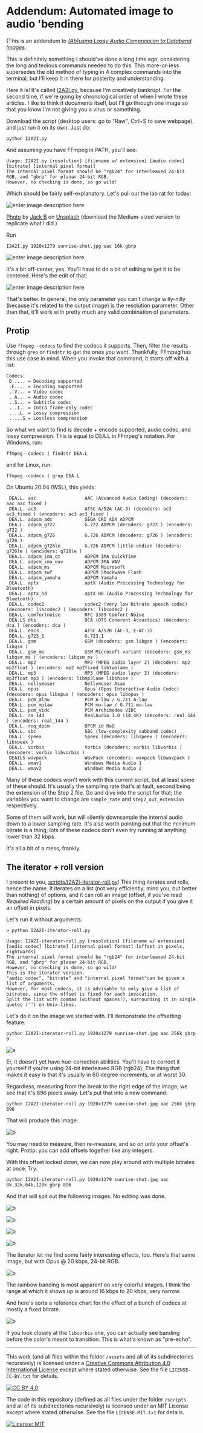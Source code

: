 # Addendum: Automated image to audio 'bending

(This is an addendum to *[(Ab)using Lossy Audio Compression to Databend Images](https://github.com/multiplealiases/Databending-With-FFmpeg/blob/main/README.md)*.

This is definitely something I should've done a long time ago, considering the long and tedious commands needed to do this. This more-or-less supersedes the old method of typing in 4 complex commands into the terminal, but I'll keep it in there for posterity and understanding.

Here it is! It's called [I2A2I.py](scripts/I2A2I.py), because I'm creatively bankrupt. For the second time, if we're going by chronological order of when I wrote these articles. I like to think it documents itself, but I'll go through one image so that you know I'm not giving you a virus or something.

Download the script (desktop users: go to "Raw", Ctrl+S to save webpage), and just run it on its own. Just do:

~~~
python I2A2I.py
~~~

And assuming you have FFmpeg in PATH, you'll see:

~~~
Usage: I2A2I.py [resolution] [filename w/ extension] [audio codec] [bitrate] [internal pixel format]
The internal pixel format should be "rgb24" for interleaved 24-bit RGB, and "gbrp" for planar 24-bit RGB.
However, no checking is done, so go wild!
~~~

Which should be fairly self-explanatory. Let's pull out the lab rat for today:

![enter image description here](assets/images/sunrise-shot.jpg)

[Photo](https://unsplash.com/photos/9NAIl5DKfVU) by [Jack B](https://unsplash.com/@nervum) on [Unsplash](https://unsplash.com/) (download the Medium-sized version to replicate what I did.)

Run

~~~
I2A2I.py 1920x1279 sunrise-shot.jpg aac 16k gbrp
~~~

![enter image description here](assets/images/sunrise-shot-end-aac-16k-gbrp.jpg)

It's a bit off-center, yes. You'll have to do a bit of editing to get it to be centered. Here's the edit of that: 

![enter image description here](assets/images/sunrise-shot-end-aac-16k-gbrp-edit.jpg)

That's better. In general, the only parameter you can't change willy-nilly (because it's related to the output image) is the resolution parameter. Other than that, it'll work with pretty much any valid combination of parameters.

## Protip

Use `ffmpeg -codecs` to find the codecs it supports. Then, filter the results through `grep` or `findstr` to get the ones you want. Thankfully, FFmpeg has this use case in mind. When you invoke that command, it starts off with a list:

~~~
Codecs:
 D..... = Decoding supported
 .E.... = Encoding supported
 ..V... = Video codec
 ..A... = Audio codec
 ..S... = Subtitle codec
 ...I.. = Intra frame-only codec
 ....L. = Lossy compression
 .....S = Lossless compression
~~~

So what we want to find is decode + encode supported, audio codec, and lossy compression. This is equal to DEA.L in FFmpeg's notation. For Windows, run:

~~~
ffmpeg -codecs | findstr DEA.L
~~~

and for Linux, run:

~~~
ffmpeg -codecs | grep DEA.L
~~~

On Ubuntu 20.04 (WSL), this yields:

~~~
 DEA.L. aac                  AAC (Advanced Audio Coding) (decoders: aac aac_fixed )
 DEA.L. ac3                  ATSC A/52A (AC-3) (decoders: ac3 ac3_fixed ) (encoders: ac3 ac3_fixed )
 DEA.L. adpcm_adx            SEGA CRI ADX ADPCM
 DEA.L. adpcm_g722           G.722 ADPCM (decoders: g722 ) (encoders: g722 )
 DEA.L. adpcm_g726           G.726 ADPCM (decoders: g726 ) (encoders: g726 )
 DEA.L. adpcm_g726le         G.726 ADPCM little-endian (decoders: g726le ) (encoders: g726le )
 DEA.L. adpcm_ima_qt         ADPCM IMA QuickTime
 DEA.L. adpcm_ima_wav        ADPCM IMA WAV
 DEA.L. adpcm_ms             ADPCM Microsoft
 DEA.L. adpcm_swf            ADPCM Shockwave Flash
 DEA.L. adpcm_yamaha         ADPCM Yamaha
 DEA.L. aptx                 aptX (Audio Processing Technology for Bluetooth)
 DEA.L. aptx_hd              aptX HD (Audio Processing Technology for Bluetooth)
 DEA.L. codec2               codec2 (very low bitrate speech codec) (decoders: libcodec2 ) (encoders: libcodec2 )
 DEA.L. comfortnoise         RFC 3389 Comfort Noise
 DEA.LS dts                  DCA (DTS Coherent Acoustics) (decoders: dca ) (encoders: dca )
 DEA.L. eac3                 ATSC A/52B (AC-3, E-AC-3)
 DEA.L. g723_1               G.723.1
 DEA.L. gsm                  GSM (decoders: gsm libgsm ) (encoders: libgsm )
 DEA.L. gsm_ms               GSM Microsoft variant (decoders: gsm_ms libgsm_ms ) (encoders: libgsm_ms )
 DEA.L. mp2                  MP2 (MPEG audio layer 2) (decoders: mp2 mp2float ) (encoders: mp2 mp2fixed libtwolame )
 DEA.L. mp3                  MP3 (MPEG audio layer 3) (decoders: mp3float mp3 ) (encoders: libmp3lame libshine )
 DEA.L. nellymoser           Nellymoser Asao
 DEA.L. opus                 Opus (Opus Interactive Audio Codec) (decoders: opus libopus ) (encoders: opus libopus )
 DEA.L. pcm_alaw             PCM A-law / G.711 A-law
 DEA.L. pcm_mulaw            PCM mu-law / G.711 mu-law
 DEA.L. pcm_vidc             PCM Archimedes VIDC
 DEA.L. ra_144               RealAudio 1.0 (14.4K) (decoders: real_144 ) (encoders: real_144 )
 DEA.L. roq_dpcm             DPCM id RoQ
 DEA.L. sbc                  SBC (low-complexity subband codec)
 DEA.L. speex                Speex (decoders: libspeex ) (encoders: libspeex )
 DEA.L. vorbis               Vorbis (decoders: vorbis libvorbis ) (encoders: vorbis libvorbis )
 DEAILS wavpack              WavPack (encoders: wavpack libwavpack )
 DEA.L. wmav1                Windows Media Audio 1
 DEA.L. wmav2                Windows Media Audio 2
~~~

Many of these codecs won't work with this current script, but at least some of these should. It's usually the sampling rate that's at fault, second being the extension of the Step 2 file. Go and dive into the script for that; the variables you want to change are `sample_rate` and `step2_out_extension` respectively. 

Some of them will work, but will silently downsample the internal audio down to a lower sampling rate. It's also worth pointing out that the minimum bitrate is a thing; lots of these codecs don't even try running at anything lower than 32 kbps. 

It's all a bit of a mess, frankly.

## The iterator + roll version

I present to you, [scripts/I2A2I-iterator-roll.py](I2A21-iterator-roll.py)! This thing iterates and rolls, hence the name. It iterates on a list (not very efficiently, mind you, but better than nothing) of options, and it can roll an image (offset, if you've read *Required Reading*) by a certain amount of pixels on the output if you give it an offset in pixels.

Let's run it without arguments:

~~~
> python I2A2I-iterator-roll.py

Usage: I2A2I-iterator-roll.py [resolution] [filename w/ extension] [audio codec] [bitrate] [internal pixel format] [offset in pixels, rightwards]
The internal pixel format should be "rgb24" for interleaved 24-bit RGB, and "gbrp" for planar 24-bit RGB.
However, no checking is done, so go wild!
This is the iterator version.
"audio codec", "bitrate" and "internal pixel format"can be given a list of arguments.
However, for most codecs, it is advisable to only give a list of bitrates, since the offset is fixed for each invocation.
Split the list with commas (without spaces!), surrounding it in single quotes ('') on Unix-likes.
~~~

Let's do it on the image we started with. I'll demonstrate the offsetting feature:

~~~
python I2A2I-iterator-roll.py 1920x1279 sunrise-shot.jpg aac 256k gbrp 0
~~~

![a](assets/images/sunrise-shot-end-aac-256k-gbrp-0.png)

Er, it doesn't yet have hue-correction abilities. You'll have to correct it yourself if you're using 24-bit interleaved RGB (rgb24). The thing that makes it easy is that it's usually in 60 degree increments, or at worst 30.

Regardless, measuring from the break to the right edge of the image, we see that it's 896 pixels away. Let's put that into a new command:

~~~
python I2A2I-iterator-roll.py 1920x1279 sunrise-shot.jpg aac 256k gbrp 896
~~~

That will produce this image:

![b](assets/images/sunrise-shot-end-aac-256k-gbrp-896.png)

You may need to measure, then re-measure, and so on until your offset's right. Protip: you can add offsets together like any integers.

With this offset locked down, we can now play around with multiple bitrates at once. Try:

~~~
python I2A2I-iterator-roll.py 1920x1279 sunrise-shot.jpg aac 8k,32k,64k,128k gbrp 896
~~~

And that will spit out the following images. No editing was done.

![b](assets/images/sunrise-shot-end-aac-8k-gbrp-896.png)

![b](assets/images/sunrise-shot-end-aac-32k-gbrp-896.png)

![b](assets/images/sunrise-shot-end-aac-64k-gbrp-896.png)

![b](assets/images/sunrise-shot-end-aac-128k-gbrp-896.png)

The iterator let me find some fairly interesting effects, too. Here's that same image, but with Opus @ 20 kbps, 24-bit RGB.

![b](assets/images/sunrise-shot-end-libopus-20k-rgb24-0.png)

The rainbow banding is most apparent on very colorful images. I think the range at which it shows up is around 16 kbps to 20 kbps, very narrow.

And here's sorta a reference chart for the effect of a bunch of codecs at mostly a fixed bitrate.

![b](assets/images/WB-RGB-CMY_test.png)

If you look closely at the `libvorbis` one, you can actually see banding before the color's meant to transition. This is what's known as "pre-echo".

---
This work (and all files within the folder `/assets` and all of its subdirectories recursively) is licensed under a
[Creative Commons Attribution 4.0 International License][cc-by]
except where stated otherwise. See the file `LICENSE-CC-BY.txt` for details.

[![CC BY 4.0][cc-by-image]][cc-by]

The code in this repository (defined as all files under the folder `/scripts` and all of its subdirectories recursively) is licensed under an
MIT License
except where stated otherwise. See the file `LICENSE-MIT.txt` for details.

[![License: MIT](https://img.shields.io/badge/License-MIT-yellow.svg)](https://opensource.org/licenses/MIT)


[cc-by]: http://creativecommons.org/licenses/by/4.0/
[cc-by-image]: https://i.creativecommons.org/l/by/4.0/88x31.png
